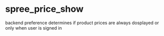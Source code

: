 spree_price_show
================

backend preference determines if product prices are always dosplayed or only when user is signed in
